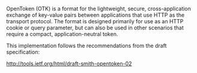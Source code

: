 OpenToken (OTK) is a format for the lightweight, secure,
cross-application exchange of key-value pairs between applications
that use HTTP as the transport protocol.  The format is designed
primarily for use as an HTTP cookie or query parameter, but can also
be used in other scenarios that require a compact, application-neutral
token.

This implementation follows the recommendations from the draft
specification:

  http://tools.ietf.org/html/draft-smith-opentoken-02
